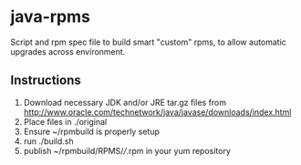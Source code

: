 java-rpms
===========

Script and rpm spec file to build smart "custom" rpms, to allow automatic upgrades across environment.

Instructions
-------------
1. Download necessary JDK and/or JRE tar.gz files from http://www.oracle.com/technetwork/java/javase/downloads/index.html
2. Place files in ./original
3. Ensure ~/rpmbuild is properly setup
4. run ./build.sh
5. publish ~/rpmbuild/RPMS/*/*.rpm in your yum repository
